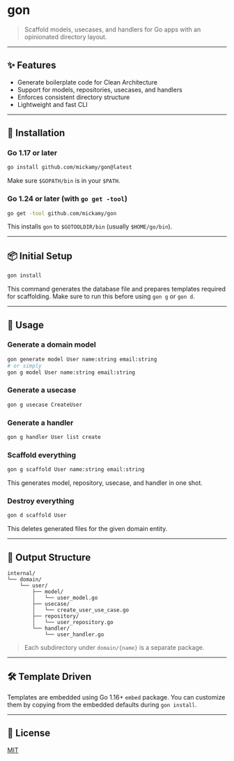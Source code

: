 # gon

> Scaffold models, usecases, and handlers for Go apps with an opinionated directory layout.

---

## ✨ Features

- Generate boilerplate code for Clean Architecture
- Support for models, repositories, usecases, and handlers
- Enforces consistent directory structure
- Lightweight and fast CLI

---

## 🚀 Installation

### Go 1.17 or later

```bash
go install github.com/mickamy/gon@latest
```

Make sure `$GOPATH/bin` is in your `$PATH`.

### Go 1.24 or later (with `go get -tool`)

```bash
go get -tool github.com/mickamy/gon
```

This installs `gon` to `$GOTOOLDIR/bin` (usually `$HOME/go/bin`).

---

## 📦 Initial Setup

```bash
gon install
```

This command generates the database file and prepares templates required for scaffolding.
Make sure to run this before using `gon g` or `gon d`.

---

## 🧪 Usage

### Generate a domain model

```bash
gon generate model User name:string email:string
# or simply
gon g model User name:string email:string
```

### Generate a usecase

```bash
gon g usecase CreateUser
```

### Generate a handler

```bash
gon g handler User list create
```

### Scaffold everything

```bash
gon g scaffold User name:string email:string
```

This generates model, repository, usecase, and handler in one shot.

### Destroy everything

```bash
gon d scaffold User
```

This deletes generated files for the given domain entity.

---

## 📁 Output Structure

```text
internal/
└── domain/
    └── user/
        ├── model/
        │   └── user_model.go
        ├── usecase/
        │   └── create_user_use_case.go
        ├── repository/
        │   └── user_repository.go
        └── handler/
            └── user_handler.go
```

> Each subdirectory under `domain/{name}` is a separate package.

---

## 🛠 Template Driven

Templates are embedded using Go 1.16+ `embed` package. You can customize them by copying from the embedded defaults
during `gon install`.

---

## 📄 License

[MIT](./LICENSE)
